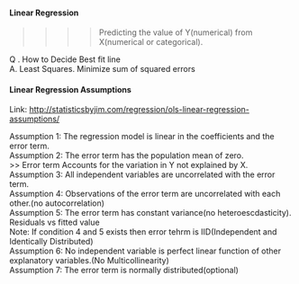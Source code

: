 #### Linear Regression  
>>>> Predicting the value of Y(numerical) from X(numerical or categorical).  

Q . How to Decide Best fit line  
A. Least Squares. Minimize sum of squared errors  

#### Linear Regression Assumptions  
Link: http://statisticsbyjim.com/regression/ols-linear-regression-assumptions/  

Assumption 1: The regression model is linear in the coefficients and the error term.  
Assumption 2: The error term has the population mean of zero.  
              >> Error term Accounts for the variation in Y not explained by X.  
Assumption 3: All independent variables are uncorrelated with the error term.  
Assumption 4: Observations of the error term are uncorrelated with each other.(no autocorrelation)  
Assumption 5: The error term has constant variance(no heteroescdasticity). Residuals vs fitted value  
Note: If condition 4 and 5 exists then error tehrm is IID(Independent and Identically Distributed)  
Assumption 6: No independent variable is perfect linear function of other explanatory variables.(No Multicollinearity)  
Assumption 7: The error term is normally distributed(optional)  


